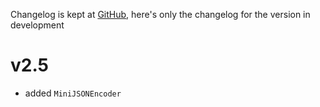 Changelog is kept at [GitHub](https://github.com/Dronehub/minijson/releases),
here's only the changelog for the version in development

# v2.5

* added `MiniJSONEncoder`
